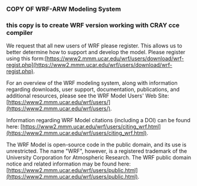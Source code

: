 ### COPY OF WRF-ARW Modeling System  ###
### this copy is to create WRF version working with CRAY cce compiler ###

We request that all new users of WRF please register. This allows us to better determine how to support and develop the model. Please register using this form:[https://www2.mmm.ucar.edu/wrf/users/download/wrf-regist.php](https://www2.mmm.ucar.edu/wrf/users/download/wrf-regist.php).

For an overview of the WRF modeling system, along with information regarding downloads, user support, documentation, publications, and additional resources, please see the WRF Model Users' Web Site: [https://www2.mmm.ucar.edu/wrf/users/](https://www2.mmm.ucar.edu/wrf/users/).
 
Information regarding WRF Model citations (including a DOI) can be found here: [https://www2.mmm.ucar.edu/wrf/users/citing_wrf.html](https://www2.mmm.ucar.edu/wrf/users/citing_wrf.html).

The WRF Model is open-source code in the public domain, and its use is unrestricted. The name "WRF", however, is a registered trademark of the University Corporation for Atmospheric Research. The WRF public domain notice and related information may be found here: [https://www2.mmm.ucar.edu/wrf/users/public.html](https://www2.mmm.ucar.edu/wrf/users/public.html).


